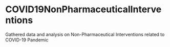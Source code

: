 # COVID19NonPharmaceuticalInterventions
Gathered data and analysis on Non-Pharmaceutical Interventions related to COVID-19 Pandemic

